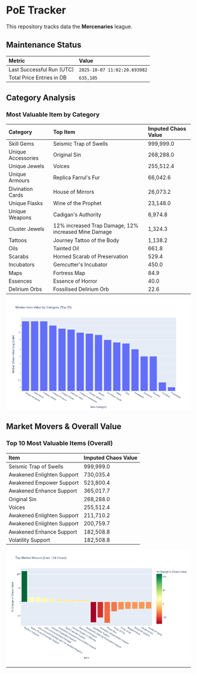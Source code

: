 # PoE Tracker

This repository tracks data the **Mercenaries** league.

## Maintenance Status

<!-- START_MAINTENANCE -->
| Metric | Value |
|:---|:---|
| Last Successful Run (UTC) | `2025-10-07 11:02:20.693082` |
| Total Price Entries in DB | `635,185` |

<!-- END_MAINTENANCE -->

## Category Analysis

<!-- START_CATEGORY_ANALYSIS -->
### Most Valuable Item by Category
| Category | Top Item | Imputed Chaos Value |
| :--- | :--- | :--- |
| Skill Gems | Seismic Trap of Swells | 999,999.0 |
| Unique Accessories | Original Sin | 268,288.0 |
| Unique Jewels | Voices | 255,512.4 |
| Unique Armours | Replica Farrul's Fur | 66,042.6 |
| Divination Cards | House of Mirrors | 26,073.2 |
| Unique Flasks | Wine of the Prophet | 23,148.0 |
| Unique Weapons | Cadigan's Authority | 6,974.8 |
| Cluster Jewels | 12% increased Trap Damage, 12% increased Mine Damage | 1,324.3 |
| Tattoos | Journey Tattoo of the Body | 1,138.2 |
| Oils | Tainted Oil | 661.8 |
| Scarabs | Horned Scarab of Preservation | 529.4 |
| Incubators | Gemcutter's Incubator | 450.0 |
| Maps | Fortress Map | 84.9 |
| Essences | Essence of Horror | 40.0 |
| Delirium Orbs | Fossilised Delirium Orb | 22.6 |


![Category Analysis Chart](charts/category_analysis.png)
<!-- END_CATEGORY_ANALYSIS -->

## Market Movers & Overall Value

<!-- START_ANALYSIS -->
### Top 10 Most Valuable Items (Overall)
| Item | Imputed Chaos Value |
| :--- | :--- |
| Seismic Trap of Swells | 999,999.0 |
| Awakened Enlighten Support | 730,035.4 |
| Awakened Empower Support | 523,800.4 |
| Awakened Enhance Support | 365,017.7 |
| Original Sin | 268,288.0 |
| Voices | 255,512.4 |
| Awakened Enlighten Support | 211,710.2 |
| Awakened Enlighten Support | 200,759.7 |
| Awakened Enhance Support | 182,508.8 |
| Volatility Support | 182,508.8 |


![Market Movers Chart](charts/market_movers.png)
<!-- END_ANALYSIS -->

---
